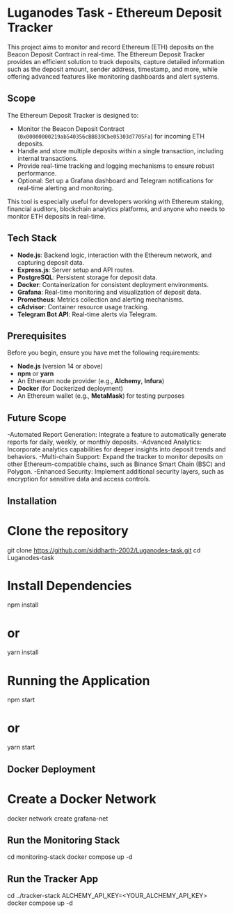 # Luganodes Task - Ethereum Deposit Tracker

This project aims to monitor and record Ethereum (ETH) deposits on the Beacon Deposit Contract in real-time. The Ethereum Deposit Tracker provides an efficient solution to track deposits, capture detailed information such as the deposit amount, sender address, timestamp, and more, while offering advanced features like monitoring dashboards and alert systems.

## Scope

The Ethereum Deposit Tracker is designed to:

- Monitor the Beacon Deposit Contract (`0x00000000219ab540356cBB839Cbe05303d7705Fa`) for incoming ETH deposits.
- Handle and store multiple deposits within a single transaction, including internal transactions.
- Provide real-time tracking and logging mechanisms to ensure robust performance.
- Optional: Set up a Grafana dashboard and Telegram notifications for real-time alerting and monitoring.

This tool is especially useful for developers working with Ethereum staking, financial auditors, blockchain analytics platforms, and anyone who needs to monitor ETH deposits in real-time.

## Tech Stack

- **Node.js**: Backend logic, interaction with the Ethereum network, and capturing deposit data.
- **Express.js**: Server setup and API routes.
- **PostgreSQL**: Persistent storage for deposit data.
- **Docker**: Containerization for consistent deployment environments.
- **Grafana**: Real-time monitoring and visualization of deposit data.
- **Prometheus**: Metrics collection and alerting mechanisms.
- **cAdvisor**: Container resource usage tracking.
- **Telegram Bot API**: Real-time alerts via Telegram.

## Prerequisites

Before you begin, ensure you have met the following requirements:

- **Node.js** (version 14 or above)
- **npm** or **yarn**
- An Ethereum node provider (e.g., **Alchemy**, **Infura**)
- **Docker** (for Dockerized deployment)
- An Ethereum wallet (e.g., **MetaMask**) for testing purposes
## Future Scope


-Automated Report Generation: Integrate a feature to automatically generate reports for daily, weekly, or monthly deposits.
-Advanced Analytics: Incorporate analytics capabilities for deeper insights into deposit trends and behaviors.
-Multi-chain Support: Expand the tracker to monitor deposits on other Ethereum-compatible chains, such as Binance Smart Chain (BSC) and Polygon.
-Enhanced Security: Implement additional security layers, such as encryption for sensitive data and access controls.

## Installation
# Clone the repository
git clone https://github.com/siddharth-2002/Luganodes-task.git
cd Luganodes-task

# Install Dependencies
npm install
# or
yarn install

# Running the Application
npm start
# or
yarn start

## Docker Deployment
# Create a Docker Network
docker network create grafana-net

## Run the Monitoring Stack
cd monitoring-stack
docker compose up -d

## Run the Tracker App
cd ../tracker-stack
ALCHEMY_API_KEY=<YOUR_ALCHEMY_API_KEY> docker compose up -d


